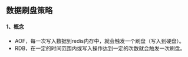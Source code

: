 ## 数据刷盘策略



#### 1、概念

- AOF，每一次写入数据到redis内存中，就会触发一个刷盘（写入到硬盘）。
- RDB，在一定的时间范围内或写入操作达到一定的次数就会触发一次刷盘。





